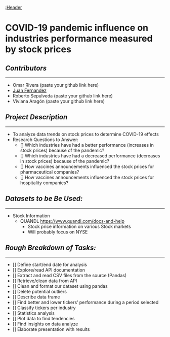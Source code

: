 ¡[Header](/images/header.png)

# **COVID-19 pandemic influence on industries performance measured by stock prices**

## *Contributors*
___
- Omar Rivera (paste your github link here)
- [Juan Fernandez](https://github.com/JuanjoFernandez)
- Roberto Sepulveda (paste your github link here)
- Viviana Aragón (paste your github link here)

## *Project Description*
___
- To analyze data trends on stock prices to determine COVID-19 effects 
- Research Questions to Answer: 
    - [] Which industries have had  a better performance (increases in  stock prices) because of the pandemic?
    - [] Which industries have had  a decreased performance (decreases  in  stock prices) because of the pandemic?
    - [] How vaccines announcements influenced the stock prices for pharmaceutical companies?
    - [] How vaccines announcements influenced the stock prices for hospitality companies?

## *Datasets to be Be Used:*
___

- Stock Information
    - QUANDL https://www.quandl.com/docs-and-help
        - Stock price information on various Stock markets
        - Will probably focus on NYSE

## *Rough Breakdown of Tasks:*
___

- [] Define start/end date for analysis
- [] Explore/read API documentation
- [] Extract and read CSV files from the source (Pandas)
- [] Retrieve/clean data from API
- [] Clean and format our dataset using pandas
- [] Delete potential outliers
- [] Describe data frame
- [] Find better and lower tickers’ performance during a period selected
- [] Classify tickers per industry 
- [] Statistics analysis
- [] Plot data to find tendencies 
- [] Find insights on data analyze
- [] Elaborate presentation with results




